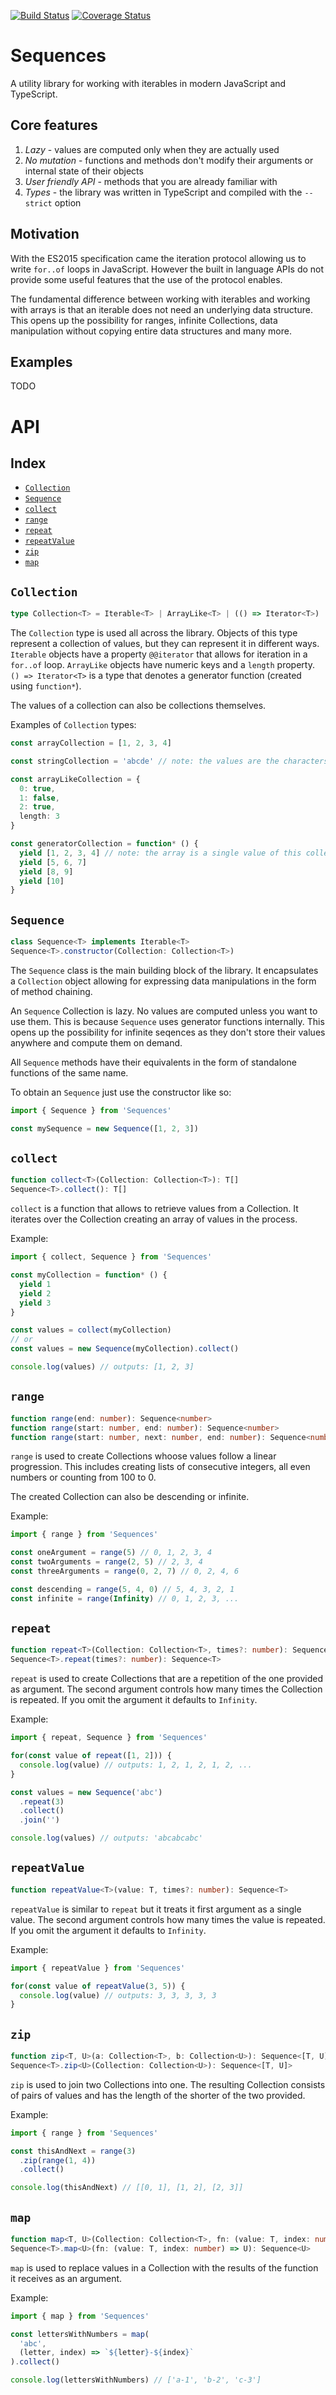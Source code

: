 [![Build Status](https://travis-ci.org/sz-piotr/Sequences.svg?branch=master)](https://travis-ci.org/sz-piotr/Sequences)
[![Coverage Status](https://coveralls.io/repos/github/sz-piotr/Sequences/badge.svg?branch=master)](https://coveralls.io/github/sz-piotr/Sequences?branch=master)

# Sequences

A utility library for working with iterables in modern JavaScript and TypeScript.

## Core features

1. *Lazy* - values are computed only when they are actually used
2. *No mutation* - functions and methods don't modify their arguments or internal state of their objects
3. *User friendly API* - methods that you are already familiar with
4. *Types* - the library was written in TypeScript and compiled with the `--strict` option

## Motivation

With the ES2015 specification came the iteration protocol allowing us to write `for..of` loops in JavaScript. However the built in language APIs do not provide some useful features that the use of the protocol enables.

The fundamental difference between working with iterables and working with arrays is that an iterable does not need an underlying data structure. This opens up the possibility for ranges, infinite Collections, data manipulation without copying entire data structures and many more.

## Examples

TODO

# API

## Index

- [`Collection`](#Collection)
- [`Sequence`](#Sequence)
- [`collect`](#collect)
- [`range`](#range)
- [`repeat`](#repeat)
- [`repeatValue`](#repeatvalue)
- [`zip`](#zip)
- [`map`](#map)

## `Collection`

```typescript
type Collection<T> = Iterable<T> | ArrayLike<T> | (() => Iterator<T>)
```

The `Collection` type is used all across the library. Objects of this type represent a collection of values, but they can represent it in different ways. `Iterable` objects have a property `@@iterator` that allows for iteration in a `for..of` loop. `ArrayLike` objects have numeric keys and a `length` property. `() => Iterator<T>` is a type that denotes a generator function (created using `function*`).

The values of a collection can also be collections themselves.

Examples of `Collection` types:

```typescript
const arrayCollection = [1, 2, 3, 4]

const stringCollection = 'abcde' // note: the values are the characters!

const arrayLikeCollection = {
  0: true,
  1: false,
  2: true,
  length: 3
}

const generatorCollection = function* () {
  yield [1, 2, 3, 4] // note: the array is a single value of this collection
  yield [5, 6, 7]
  yield [8, 9]
  yield [10]
}
```


## `Sequence`

```typescript
class Sequence<T> implements Iterable<T>
Sequence<T>.constructor(Collection: Collection<T>)
```

The `Sequence` class is the main building block of the library. It encapsulates a `Collection` object allowing for expressing data manipulations in the form of method chaining. 

An `Sequence` Collection is lazy. No values are computed unless you want to use them. This is because `Sequence` uses generator functions internally. This opens up the possibility for infinite seqences as they don't store their values anywhere and compute them on demand.

All `Sequence` methods have their equivalents in the form of standalone functions of the same name.

To obtain an `Sequence` just use the constructor like so:

```typescript
import { Sequence } from 'Sequences'

const mySequence = new Sequence([1, 2, 3])
```


## `collect`

```typescript
function collect<T>(Collection: Collection<T>): T[]
Sequence<T>.collect(): T[]
```

`collect` is a function that allows to retrieve values from a Collection. It iterates over the Collection creating an array of values in the process.

Example:

```typescript
import { collect, Sequence } from 'Sequences'

const myCollection = function* () {
  yield 1
  yield 2
  yield 3
}

const values = collect(myCollection)
// or
const values = new Sequence(myCollection).collect()

console.log(values) // outputs: [1, 2, 3]
```


## `range`

```typescript
function range(end: number): Sequence<number>
function range(start: number, end: number): Sequence<number>
function range(start: number, next: number, end: number): Sequence<number>
```

`range` is used to create Collections whoose values follow a linear progression. This includes creating lists of consecutive integers, all even numbers or counting from 100 to 0.

The created Collection can also be descending or infinite.

Example:

```typescript
import { range } from 'Sequences'

const oneArgument = range(5) // 0, 1, 2, 3, 4
const twoArguments = range(2, 5) // 2, 3, 4
const threeArguments = range(0, 2, 7) // 0, 2, 4, 6

const descending = range(5, 4, 0) // 5, 4, 3, 2, 1
const infinite = range(Infinity) // 0, 1, 2, 3, ...
```


## `repeat`

```typescript
function repeat<T>(Collection: Collection<T>, times?: number): Sequence<T>
Sequence<T>.repeat(times?: number): Sequence<T>
```

`repeat` is used to create Collections that are a repetition of the one provided as argument. The second argument controls how many times the Collection is repeated. If you omit the argument it defaults to `Infinity`.

Example:

```typescript
import { repeat, Sequence } from 'Sequences'

for(const value of repeat([1, 2])) {
  console.log(value) // outputs: 1, 2, 1, 2, 1, 2, ...
}

const values = new Sequence('abc')
  .repeat(3)
  .collect()
  .join('')

console.log(values) // outputs: 'abcabcabc'
```


## `repeatValue`

```typescript
function repeatValue<T>(value: T, times?: number): Sequence<T>
```

`repeatValue` is similar to `repeat` but it treats it first argument as a single value. The second argument controls how many times the value is repeated. If you omit the argument it defaults to `Infinity`.

Example:

```typescript
import { repeatValue } from 'Sequences'

for(const value of repeatValue(3, 5)) {
  console.log(value) // outputs: 3, 3, 3, 3, 3
}
```


## `zip`

```typescript
function zip<T, U>(a: Collection<T>, b: Collection<U>): Sequence<[T, U]>
Sequence<T>.zip<U>(Collection: Collection<U>): Sequence<[T, U]>
```

`zip` is used to join two Collections into one. The resulting Collection consists of pairs of values and has the length of the shorter of the two provided.

Example:

```typescript
import { range } from 'Sequences'

const thisAndNext = range(3)
  .zip(range(1, 4))
  .collect()

console.log(thisAndNext) // [[0, 1], [1, 2], [2, 3]]
```


## `map`

```typescript
function map<T, U>(Collection: Collection<T>, fn: (value: T, index: number) => U): Sequence<U>
Sequence<T>.map<U>(fn: (value: T, index: number) => U): Sequence<U>
```

`map` is used to replace values in a Collection with the results of the function it receives as an argument.

Example:

```typescript
import { map } from 'Sequences'

const lettersWithNumbers = map(
  'abc',
  (letter, index) => `${letter}-${index}`
).collect()

console.log(lettersWithNumbers) // ['a-1', 'b-2', 'c-3']
```

